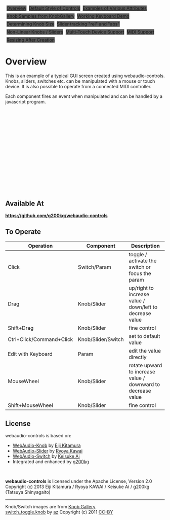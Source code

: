 
<script>
WebAudioControlsOptions={
  useMidi:1,
};
</script>
<style>
.item{
  background:#555;
  margin:4px;
}
</style>
<script src="../webaudio-controls.js"></script>
<div style="display:flex;width:100%;flex-wrap:wrap">
<div class="item"><a href="./overview.html">Overview</a></div>
<div class="item"><a href="./defstyle.html">Default Style of Controls</a></div>
<div class="item"><a href="./attrubutes.html">Examples of Various Attributes</a></div>
<div class="item"><a href="./knobsamples.html">Knob Samples from KnobGallery</a></div>
<div class="item"><a href="./keyboard.html">Working Keyboard Demo</a></div>
<div class="item"><a href="./knobsize.html">Determining Knob Size</a></div>
<div class="item"><a href="./tracking.html">Slider tracking "rel" and "abs"</a></div>
<div class="item"><a href="./nonlinear.html">Non-Linear Knobs / Sliders</a></div>
<div class="item"><a href="./multifader.html">Multi-Touch Device Support</a></div>
<div class="item"><a href="./midisupport.html">MIDI Support</a></div>
<div class="item"><a href="./resizetest.html">Resizing After Creation</a></div>
</div>

# Overview

This is an example of a typical GUI screen created using webaudio-controls. Knobs, sliders, switches etc. can be manipulated with a mouse or touch device. It is also possible to operate from a connected MIDI controller.  

Each component fires an event when manipulated and can be handled by a javascript program.

<div>
    <div style="position:relative;background-image: url('../img/bg.png');width:512px;height:240px;margin:30px auto;padding:0px;">
        <webaudio-knob id="knob1" midilearn="1" midicc="1.1" style="position:absolute;left:48px;top:76px" src="../knobs/LittlePhatty.png" value="50" step="1" diameter="64" tooltip="Knob1 tooltip %d"></webaudio-knob>
        <webaudio-knob midilearn="1" midicc="8.7" style="position:absolute;left:128px;top:76px" src="../knobs/LittlePhatty.png" value="1" min="0" max="3" step="0.01" diameter="64" sprites="100" tooltip="Knob2 tooltip <br/> %.2f Hz" conv="(x)=>{return Math.pow(10,x)*20}"></webaudio-knob>
        <webaudio-knob midilearn="1" midicc="1.22" id="knob3" style="position:absolute;left:232px;top:48px" src="../knobs/vernier.png" value="30" max="100" step="1" diameter="128" sprites="50" valuetip="0" tooltip="Knob3"></webaudio-knob>
        <webaudio-param style="position:absolute;left:328px;top:162px" link="knob3"></webaudio-param>
        <webaudio-slider midilearn="1" midicc="1.23" style="position:absolute;left:368px;top:24px" src="../img/vsliderbody.png" knobsrc="../img/vsliderknob.png" value="0" min="0" max="100" step="1" basewidth="24" baseheight="128" knobwidth="24" knobheight="24" ditchLength="100" tooltip="Slider-L"></webaudio-slider>
        <webaudio-slider midilearn="1"  midicc="1.24" style="position:absolute;left:400px;top:24px" src="../img/vsliderbody.png" knobsrc="../img/vsliderknob.png" value="0" min="0" max="100" step="1" basewidth="24" baseheight="128" knobwidth="24" knobheight="24" ditchLength="100" units="%" tooltip="Slider-R"></webaudio-slider>
        <webaudio-switch midilearn="1" style="position:absolute;left:440px;top:38px" src="../knobs/switch_toggle.png" value="0" height="56" width="56" tooltip="Switch-A Tooltip text test"></webaudio-switch>
        <webaudio-switch midilearn="1" style="position:absolute;left:440px;top:102px" src="../knobs/switch_toggle.png" value="0" height="56" width="56" tooltip="Switch-B"></webaudio-switch>
	</div>
</div>

## Available At
<b><a href="https://github.com/g200kg/webaudio-controls">https://github.com/g200kg/webaudio-controls</a></b>

## To Operate

Operation               | Component        | Description
------------------------|------------------|------------------
Click                   |Switch/Param      |toggle / activate the switch or focus the param
Drag                    |Knob/Slider       |up/right to increase value / down/left to decrease value
Shift+Drag              |Knob/Slider       |fine control
Ctrl+Click/Command+Click|Knob/Slider/Switch|set to default value
Edit with Keyboard      |Param             |edit the value directly
MouseWheel              |Knob/Slider       |rotate upward to increase value / downward to decrease value
Shift+MouseWheel        |Knob/Slider       |fine control


## License
webaudio-controls is based on:
- <a href="https://github.com/agektmr/webaudio-knob" target="_blank">WebAudio-Knob</a> by <a href="http://google.com/+agektmr" target="_blank">Eiji Kitamura</a>
- <a href="https://github.com/ryoyakawai/webaudio-slider" target="_blank">WebAudio-Slider</a> by <a href="https://plus.google.com/108242669191458983485/posts" target="_blank">Ryoya Kawai</a>
- <a href="http://aikelab.net/switch/" target="_blank">WebAudio-Switch</a> by <a href="http://d.hatena.ne.jp/aike/" target="_blank">Keisuke Ai</a>
- Integrated and enhanced by <a href="http://www.g200kg.com/" target="_blank">g200kg</a>

<br/>

**webaudio-controls** is licensed under the Apache License, Version 2.0  
Copyright (c) 2013 Eiji Kitamura / Ryoya KAWAI / Keisuke Ai / g200kg (Tatsuya Shinyagaito)  

---

Knob/Switch images are from <a href="http://www.g200kg.com/en/webknobman/gallery.php" target="_blank">Knob Gallery</a><br/>
<a href="http://www.g200kg.com/en/webknobman/gallery.php?m=p&p=58" target="_blank">switch_toggle.knob</a> by <a href="http://bji.yukihotaru.com/" target="_blank">az</a> Copyright (c) 2011 <a href="http://creativecommons.org/licenses/by/3.0/" target="_blank">CC-BY</a>

<script>
webAudioControlsMidiManager.addMidiListener(function(event) {
    var data = event.data;
    var channel = data[0] & 0xf;
    var controlNumber = data[1];

    console.log("Midi event hook: data:[" + data + "] channel:" + channel + " cc:"+controlNumber);
});
</script>
